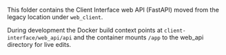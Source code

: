 This folder contains the Client Interface web API (FastAPI) moved from the legacy location under `web_client`.

During development the Docker build context points at `client-interface/web_api/api` and the container mounts `/app` to the web_api directory for live edits.
